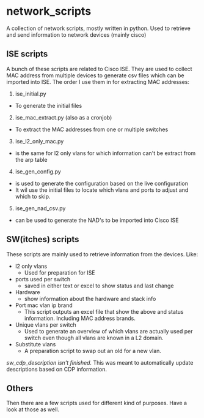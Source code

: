 # network\_scripts
A collection of network scripts, mostly written in python. Used to retrieve and send information to network devices (mainly cisco)

## ISE scripts
A bunch of these scripts are related to Cisco ISE. They are used to collect MAC address from multiple devices to generate csv files which can be imported into ISE.
The order I use them in for extracting MAC addresses:
1. ise\_initial.py
  * To generate the initial files
2. ise\_mac\_extract.py (also as a cronjob)
  * To extract the MAC addresses from one or multiple switches
3. ise\_l2\_only\_mac.py 
  * is the same for l2 only vlans for which information can't be extract from the arp table
4. ise\_gen\_config.py
  * is used to generate the configuration based on the live configuration
  * It wil use the initial files to locate which vlans and ports to adjust and which to skip.
5. ise\_gen\_nad\_csv.py
  * can be used to generate the NAD's to be imported into Cisco ISE

## SW(itches) scripts
These scripts are mainly used to retrieve information from the devices. Like:
* l2 only vlans
  * Used for preparation for ISE
* ports used per switch
  * saved in either text or excel to show status and last change
* Hardware
  * show information about the hardware and stack info
* Port mac vlan ip brand
  * This script outputs an excel file that show the above and status information. Including MAC address brands.
* Unique vlans per switch 
  * Used to generate an overview of which vlans are actually used per switch even though all vlans are known in a L2 domain.
* Substitute vlans
  * A preparation script to swap out an old for a new vlan.

*sw\_cdp\_description isn't finished.*
  This was meant to automatically update descriptions based on CDP information.

## Others
Then there are a few scripts used for different kind of purposes. Have a look at those as well.

